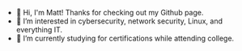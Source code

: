 - 👋 Hi, I'm Matt! Thanks for checking out my Github page.
- 👀 I’m interested in cybersecurity, network security, Linux, and everything IT. 
- 🌱 I’m currently studying for certifications while attending college.

<!---
doctoryizzle0/doctoryizzle0 is a ✨ special ✨ repository because its `README.md` (this file) appears on your GitHub profile.
You can click the Preview link to take a look at your changes.
--->
